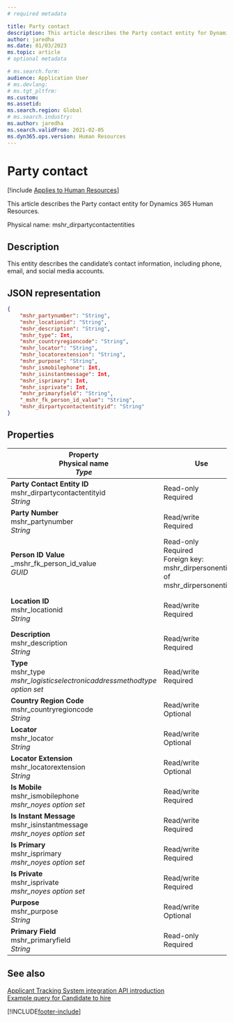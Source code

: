 ```yaml
---
# required metadata

title: Party contact
description: This article describes the Party contact entity for Dynamics 365 Human Resources.
author: jaredha
ms.date: 01/03/2023
ms.topic: article
# optional metadata

# ms.search.form: 
audience: Application User
# ms.devlang: 
# ms.tgt_pltfrm: 
ms.custom: 
ms.assetid: 
ms.search.region: Global
# ms.search.industry: 
ms.author: jaredha
ms.search.validFrom: 2021-02-05
ms.dyn365.ops.version: Human Resources
---
```


# Party contact



[!include [Applies to Human Resources](../includes/applies-to-hr.md)]

This article describes the Party contact entity for Dynamics 365 Human Resources.

Physical name: mshr_dirpartycontactentities

## Description

This entity describes the candidate’s contact information, including phone, email, and social media accounts.

## JSON representation

```json
{
    "mshr_partynumber": "String",
    "mshr_locationid": "String",
    "mshr_description": "String",
    "mshr_type": Int,
    "mshr_countryregioncode": "String",
    "mshr_locator": "String",
    "mshr_locatorextension": "String",
    "mshr_purpose": "String",
    "mshr_ismobilephone": Int,
    "mshr_isinstantmessage": Int,
    "mshr_isprimary": Int,
    "mshr_isprivate": Int,
    "mshr_primaryfield": "String",
    "_mshr_fk_person_id_value": "String",
    "mshr_dirpartycontactentityid": "String"
}
```

## Properties

| Property<br>**Physical name**<br>***Type*** | Use | Description |
| --- | --- | --- |
| **Party Contact Entity ID**<br>mshr_dirpartycontactentityid<br>*String* | Read-only<br>Required | System-generated unique identifier for the entity record. |
| **Party Number**<br>mshr_partynumber<br>*String* | Read/write<br>Required | The ID of the associated party (person) record. |
| **Person ID Value**<br>_mshr_fk_person_id_value<br>*GUID* | Read-only<br>Required<br>Foreign key: mshr_dirpersonentityid of mshr_dirpersonentity | The system-generated identifier of the party (person) entity record. |
| **Location ID**<br>mshr_locationid<br>*String* | Read/write<br>Required | The location ID of the address record. Set up in mshr_logisticspostaladdresslocationcdsentity entity. |
| **Description**<br>mshr_description<br>*String* | Read/write<br>Required | The description of the contact details. |
| **Type**<br>mshr_type<br>*mshr_logisticselectronicaddressmethodtype option set* | Read/write<br>Required | The contact detail type. |
| **Country Region Code**<br>mshr_countryregioncode<br>*String* | Read/write<br>Optional | The country or region of the address. |
| **Locator**<br>mshr_locator<br>*String* | Read/write<br>Optional | The contact details. For example, if the type is **Email address**, then this field contains the candidate’s email address. |
| **Locator Extension**<br>mshr_locatorextension<br>*String* | Read/write<br>Optional | The locator extension. For example, if the type is **Phone**, then this property would contain the phone number extension. |
| **Is Mobile**<br>mshr_ismobilephone<br>*mshr_noyes option set* | Read/write<br>Required | Specifies whether the phone is a mobile number. |
| **Is Instant Message**<br>mshr_isinstantmessage<br>*mshr_noyes option set* | Read/write<br>Required | Specifies whether the phone is enabled for instant messaging. |
| **Is Primary**<br>mshr_isprimary<br>*mshr_noyes option set* | Read/write<br>Required | Determines the primary contact of the contact type. There must be only one primary record per contact type. |
| **Is Private**<br>mshr_isprivate<br>*mshr_noyes option set* | Read/write<br>Required | Identifies whether this address is a private address for the person. |
| **Purpose**<br>mshr_purpose<br>*String* | Read/write<br>Optional | The purpose/role of the contact details. |
| **Primary Field**<br>mshr_primaryfield<br>*String* | Read-only<br>Required | Field used as a primary identifier of the entity record. Combination of party number, type, description, and locator. |

## See also

[Applicant Tracking System integration API introduction](hr-admin-integration-ats-api-introduction.md)<br>
[Example query for Candidate to hire](hr-admin-integration-ats-api-candidate-to-hire-example-query.md)



[!INCLUDE[footer-include](../includes/footer-banner.md)]
